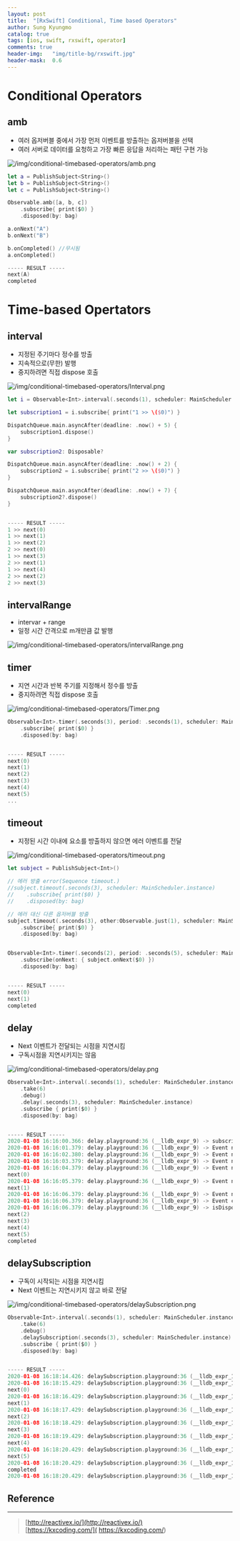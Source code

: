 ```yaml
---
layout: post
title:  "[RxSwift] Conditional, Time based Operators"
author: Sung Kyungmo
catalog: true
tags: [ios, swift, rxswift, operator]
comments: true
header-img:   "img/title-bg/rxswift.jpg"
header-mask:  0.6
---
```

# Conditional Operators

## amb

- 여러 옵저버블 중에서 가장 먼저 이벤트를 방출하는 옵저버블을 선택
- 여러 서버로 데이터를 요청하고 가장 빠른 응답을 처리하는 패턴 구현 가능


![/img/conditional-timebased-operators/amb.png](/img/conditional-timebased-operators/amb.png)

```swift
let a = PublishSubject<String>()
let b = PublishSubject<String>()
let c = PublishSubject<String>()

Observable.amb([a, b, c])
    .subscribe{ print($0) }
    .disposed(by: bag)

a.onNext("A")
b.onNext("B")

b.onCompleted() //무시됨
a.onCompleted()

----- RESULT -----
next(A)
completed
```

# Time-based Opertators

## interval

- 지정된 주기마다 정수를 방출
- 지속적으로(무한) 발행
- 중지하려면 직접 dispose 호출

![/img/conditional-timebased-operators/Interval.png](/img/conditional-timebased-operators/Interval.png)

```swift
let i = Observable<Int>.interval(.seconds(1), scheduler: MainScheduler.instance)

let subscription1 = i.subscribe{ print("1 >> \($0)") }

DispatchQueue.main.asyncAfter(deadline: .now() + 5) {
    subscription1.dispose()
}

var subscription2: Disposable?

DispatchQueue.main.asyncAfter(deadline: .now() + 2) {
    subscription2 = i.subscribe{ print("2 >> \($0)") }
}

DispatchQueue.main.asyncAfter(deadline: .now() + 7) {
    subscription2?.dispose()
}


----- RESULT -----
1 >> next(0)
1 >> next(1)
1 >> next(2)
2 >> next(0)
1 >> next(3)
2 >> next(1)
1 >> next(4)
2 >> next(2)
2 >> next(3)
```

## intervalRange

- intervar + range
- 일정 시간 간격으로 m개만큼 값 발행

![/img/conditional-timebased-operators/intervalRange.png](/img/conditional-timebased-operators/intervalRange.png)

## timer

- 지연 시간과 반복 주기를 지정해서 정수를 방출
- 중지하려면 직접 dispose 호출

![/img/conditional-timebased-operators/Timer.png](/img/conditional-timebased-operators/Timer.png)

```swift
Observable<Int>.timer(.seconds(3), period: .seconds(1), scheduler: MainScheduler.instance)
    .subscribe{ print($0) }
    .disposed(by: bag)


----- RESULT -----
next(0)
next(1)
next(2)
next(3)
next(4)
next(5)
...
```

## timeout

- 지정된 시간 이내에 요소를 방출하지 않으면 에러 이벤트를 전달

![/img/conditional-timebased-operators/timeout.png](/img/conditional-timebased-operators/timeout.png)

```swift
let subject = PublishSubject<Int>()

// 에러 방출 error(Sequence timeout.)
//subject.timeout(.seconds(3), scheduler: MainScheduler.instance)
//    .subscribe{ print($0) }
//    .disposed(by: bag)

// 에러 대신 다른 옵저버블 방출
subject.timeout(.seconds(3), other:Observable.just(1), scheduler: MainScheduler.instance)
    .subscribe{ print($0) }
    .disposed(by: bag)


Observable<Int>.timer(.seconds(2), period: .seconds(5), scheduler: MainScheduler.instance)
    .subscribe(onNext: { subject.onNext($0) })
    .disposed(by: bag)


----- RESULT -----
next(0)
next(1)
completed
```

## delay

- Next 이벤트가 전달되는 시점을 지연시킴
- 구독시점을 지연시키지는 않음

![/img/conditional-timebased-operators/delay.png](/img/conditional-timebased-operators/delay.png)

```swift
Observable<Int>.interval(.seconds(1), scheduler: MainScheduler.instance)
    .take(6)
    .debug()
    .delay(.seconds(3), scheduler: MainScheduler.instance)
    .subscribe { print($0) }
    .disposed(by: bag)


----- RESULT -----
2020-01-08 16:16:00.366: delay.playground:36 (__lldb_expr_9) -> subscribed
2020-01-08 16:16:01.379: delay.playground:36 (__lldb_expr_9) -> Event next(0)
2020-01-08 16:16:02.380: delay.playground:36 (__lldb_expr_9) -> Event next(1)
2020-01-08 16:16:03.379: delay.playground:36 (__lldb_expr_9) -> Event next(2)
2020-01-08 16:16:04.379: delay.playground:36 (__lldb_expr_9) -> Event next(3)
next(0)
2020-01-08 16:16:05.379: delay.playground:36 (__lldb_expr_9) -> Event next(4)
next(1)
2020-01-08 16:16:06.379: delay.playground:36 (__lldb_expr_9) -> Event next(5)
2020-01-08 16:16:06.379: delay.playground:36 (__lldb_expr_9) -> Event completed
2020-01-08 16:16:06.379: delay.playground:36 (__lldb_expr_9) -> isDisposed
next(2)
next(3)
next(4)
next(5)
completed
```

## delaySubscription

- 구독이 시작되는 시점을 지연시킴
- Next 이벤트는 지연시키지 않고 바로 전달

![/img/conditional-timebased-operators/delaySubscription.png](/img/conditional-timebased-operators/delaySubscription.png)

```swift
Observable<Int>.interval(.seconds(1), scheduler: MainScheduler.instance)
    .take(6)
    .debug()
    .delaySubscription(.seconds(3), scheduler: MainScheduler.instance)
    .subscribe { print($0) }
    .disposed(by: bag)


----- RESULT -----
2020-01-08 16:18:14.426: delaySubscription.playground:36 (__lldb_expr_11) -> subscribed
2020-01-08 16:18:15.429: delaySubscription.playground:36 (__lldb_expr_11) -> Event next(0)
next(0)
2020-01-08 16:18:16.429: delaySubscription.playground:36 (__lldb_expr_11) -> Event next(1)
next(1)
2020-01-08 16:18:17.429: delaySubscription.playground:36 (__lldb_expr_11) -> Event next(2)
next(2)
2020-01-08 16:18:18.429: delaySubscription.playground:36 (__lldb_expr_11) -> Event next(3)
next(3)
2020-01-08 16:18:19.429: delaySubscription.playground:36 (__lldb_expr_11) -> Event next(4)
next(4)
2020-01-08 16:18:20.429: delaySubscription.playground:36 (__lldb_expr_11) -> Event next(5)
next(5)
2020-01-08 16:18:20.429: delaySubscription.playground:36 (__lldb_expr_11) -> Event completed
completed
2020-01-08 16:18:20.429: delaySubscription.playground:36 (__lldb_expr_11) -> isDisposed
```

## Reference
--- 
> [http://reactivex.io/](http://reactivex.io/)  
> [https://kxcoding.com/]( https://kxcoding.com/)

